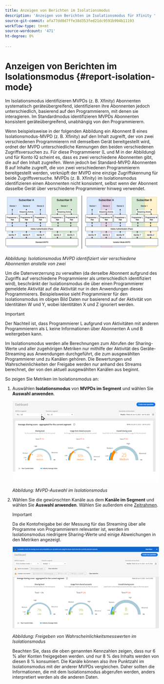 ```yaml
---
title: Anzeigen von Berichten im Isolationsmodus
description: 'Anzeigen von Berichten im Isolationsmodus für Xfinity '
source-git-commit: afa77dd0d7ffe38d353fed21dc9591b994b11193
workflow-type: tm+mt
source-wordcount: '471'
ht-degree: 0%

---
```



# Anzeigen von Berichten im Isolationsmodus {#report-isolation-mode}

Im Isolationsmodus identifizieren MVPDs (z. B. Xfinity) Abonnenten systematisch geräteübergreifend, identifizieren ihre Abonnenten jedoch unterschiedlich, basierend auf den Programmierern, mit denen sie interagieren. Im Standardmodus identifizieren MVPDs Abonnenten konsistent geräteübergreifend, unabhängig von den Programmierern.

Wenn beispielsweise in der folgenden Abbildung ein Abonnent B eines Isolationsmodus-MVPD (z. B. Xfinity) auf den Inhalt zugreift, der von zwei verschiedenen Programmierern mit demselben Gerät bereitgestellt wird, ordnet der MVPD unterschiedliche Kennungen den beiden verschiedenen Zugriffsversuchen zu. Für diese Programmierer (L und M in der Abbildung) und für Konto IQ scheint es, dass es zwei verschiedene Abonnenten gibt, die auf den Inhalt zugreifen. Wenn jedoch bei Standard-MVPD Abonnenten B auf Inhalte zugreift, die von zwei verschiedenen Programmierern bereitgestellt werden, verknüpft der MVPD eine einzige Zugriffskennung für beide Zugriffsversuche. MVPDs (z. B. Xfinity) im Isolationsmodus identifizieren einen Abonnenten nicht konsistent, selbst wenn der Abonnent dasselbe Gerät über verschiedene Programmierer hinweg verwendet.

![](assets/isolation-diff-new.png)

*Abbildung: Isolationsmodus MVPD identifiziert vier verschiedene Abonnenten anstelle von zwei*

Um die Datenverzerrung zu verwalten (da derselbe Abonnent aufgrund des Zugriffs auf verschiedene Programmierer als unterschiedlich identifiziert wird), beschränkt der Isolationsmodus die über einen Programmierer gemeldete Aktivität auf die Aktivität nur in den Anwendungen dieses Programmierers. Beispielsweise sieht Programmierer für den Isolationsmodus im obigen Bild Daten nur basierend auf der Aktivität von Identitäten W und Y, wobei Identitäten X und Z ignoriert werden.

>[!IMPORTANT]
>
> Der Nachteil ist, dass Programmierer L aufgrund von Aktivitäten mit anderen Programmierern als L keine Informationen über Abonnenten A und B weitergeben kann.

Im Isolationsmodus werden alle Berechnungen zum Abrufen der Sharing-Werte und aller zugehörigen Metriken nur mithilfe der Aktivität des Geräte-Streaming aus Anwendungen durchgeführt, die zum ausgewählten Programmierer und zu Kanälen gehören.
Die Bewertungen und Wahrscheinlichkeiten der Freigabe werden nur anhand des Streams berechnet, der von den aktuell ausgewählten Kanälen aus beginnt.

So zeigen Sie Metriken im Isolationsmodus an:

1. Auswählen **Isolationsmodus** von **MVPDs im Segment** und wählen Sie **Auswahl anwenden**.

   ![](assets/xfinity-in-segment.gif)

   *Abbildung: MVPD-Auswahl im Isolationsmodus*

1. Wählen Sie die gewünschten Kanäle aus dem **Kanäle im Segment** und wählen Sie **Auswahl anwenden**. Wählen Sie außerdem eine [Zeitrahmen](/help/AccountIQ/product-concepts.md#granularity-def).

   >[!IMPORTANT]
   >
   >Da die Kontofreigabe bei der Messung für das Streaming über alle Programme von Programmierern relevanter ist, werden im Isolationsmodus niedrigere Sharing-Werte und einige Abweichungen in den Metriken angezeigt.

   ![](assets/aggregate-sharing-isolation.png)

   *Abbildung: Freigeben von Wahrscheinlichkeitsmesswerten im Isolationsmodus*

   Beachten Sie, dass die oben genannten Kennzahlen zeigen, dass nur 6 % aller Konten freigegeben werden. und nur 8 % des Inhalts werden von diesen 8 % konsumiert. Die Kanäle können also ihre Punktzahl im Isolationsmodus mit der anderer MVPDs vergleichen. Daher sollten die Informationen, die mit dem Isolationsmodus abgerufen werden, anders interpretiert werden als die anderen Daten.
